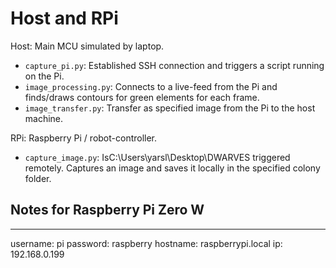 # Host and RPi
Host: Main MCU simulated by laptop.
* `capture_pi.py`: Established SSH connection and triggers a script running on the Pi.
* `image_processing.py`: Connects to a live-feed from the Pi and finds/draws contours for green elements for each frame.
* `image_transfer.py`: Transfer as specified image from the Pi to the host machine.

RPi: Raspberry Pi / robot-controller.
* `capture_image.py`: IsC:\Users\yarsl\Desktop\DWARVES triggered remotely. Captures an image and saves it locally in the specified colony folder.

## Notes for Raspberry Pi Zero W
---
username: pi
password: raspberry
hostname: raspberrypi.local
ip: 192.168.0.199

